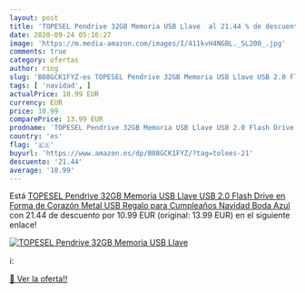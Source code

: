 ```yaml
---
layout: post
title: 'TOPESEL Pendrive 32GB Memoria USB Llave  al 21.44 % de descuento'
date: 2020-09-24 05:16:27
image: 'https://m.media-amazon.com/images/I/411kvH4NGBL._SL200_.jpg'
comments: true
category: ofertas
author: ring
slug: 'B08GCK1FYZ-es TOPESEL Pendrive 32GB Memoria USB Llave USB 2.0 Flash...'
tags: [ 'navidad', ]
actualPrice: 10.99 EUR
currency: EUR
price: 10.99
comparePrice: 13.99 EUR
prodname: 'TOPESEL Pendrive 32GB Memoria USB Llave USB 2.0 Flash Drive en Forma de Corazón Metal USB Regalo para Cumpleaños  Navidad  Boda  Azul'
country: 'es'
flag: '🇪🇸'
buyurl: 'https://www.amazon.es/dp/B08GCK1FYZ/?tag=tolees-21'
descuento: '21.44'
average: '10.99'
---
```


Está [TOPESEL Pendrive 32GB Memoria USB Llave USB 2.0 Flash Drive en Forma de Corazón Metal USB Regalo para Cumpleaños  Navidad  Boda  Azul](https://www.amazon.es/dp/B08GCK1FYZ/?tag=tolees-21) con 21.44 de descuento por 10.99 EUR (original: 13.99 EUR) en el siguiente enlace!

[![TOPESEL Pendrive 32GB Memoria USB Llave ](https://m.media-amazon.com/images/I/411kvH4NGBL._SL200_.jpg)](https://www.amazon.es/dp/B08GCK1FYZ/?tag=tolees-21)

ℹ️:


[🛒 Ver la oferta!!](https://www.amazon.es/dp/B08GCK1FYZ/?tag=tolees-21)
